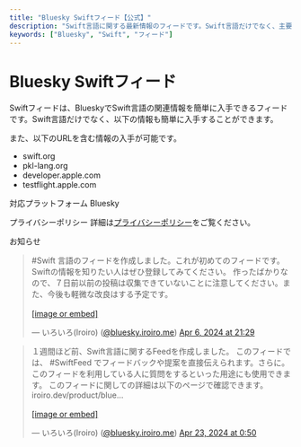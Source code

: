 ```yaml
---
title: "Bluesky Swiftフィード【公式】"
description: "Swift言語に関する最新情報のフィードです。Swift言語だけでなく、主要なSwiftフレームワーク、Pkl、サーバーサイドSwift、MLなどに関する情報もあります。"
keywords: ["Bluesky", "Swift", "フィード"]
---
```


# Bluesky Swiftフィード

Swiftフィードは、BlueskyでSwift言語の関連情報を簡単に入手できるフィードです。Swift言語だけでなく、以下の情報も簡単に入手することができます。

また、以下のURLを含む情報の入手が可能です。
- swift.org
- pkl-lang.org
- developer.apple.com
- testflight.apple.com

対応プラットフォーム
Bluesky

プライバシーポリシー
詳細は[プライバシーポリシー](/privacy)をご覧ください。

お知らせ
                <blockquote class="bluesky-embed"
                        data-bluesky-uri="at://did:plc:hp4di5zhc3q3uksjasitxfe4/app.bsky.feed.post/3kphmwuddsy2d"
                        data-bluesky-cid="bafyreigqpianc6qts3s2wpnrvprhyoh7wokems3vm3wafgf75jwwvg5apa">
                        <p lang="en">#Swift 言語のフィードを作成しました。これが初めてのフィードです。Swiftの情報を知りたい人はぜひ登録してみてください。
                            作ったばかりなので、７日前以前の投稿は収集できていないことに注意してください。また、今後も軽微な改良はする予定です。<br><br><a
                                href="https://bsky.app/profile/did:plc:hp4di5zhc3q3uksjasitxfe4/post/3kphmwuddsy2d?ref_src=embed">[image
                                or embed]</a></p>&mdash; いろいろ(Iroiro) (<a
                            href="https://bsky.app/profile/did:plc:hp4di5zhc3q3uksjasitxfe4?ref_src=embed">@bluesky.iroiro.me</a>)
                        <a
                            href="https://bsky.app/profile/did:plc:hp4di5zhc3q3uksjasitxfe4/post/3kphmwuddsy2d?ref_src=embed">Apr
                            6, 2024 at 21:29</a>
                    </blockquote>
                    <blockquote class="bluesky-embed"
                    data-bluesky-uri="at://did:plc:hp4di5zhc3q3uksjasitxfe4/app.bsky.feed.post/3kqq7mpdsli2k"
                    data-bluesky-cid="bafyreifq4hfwm66oflnrpog32qw3tdjv6d2ahfjieqcchkcefixjjjtpde">
                    <p lang="ja">１週間ほど前、Swift言語に関するFeedを作成しました。
                        このフィードでは、 #SwiftFeed でフィードバックや提案を直接伝えられます。さらに。このフィードを利用している人に質問をするといった用途にも使用できます。
                        このフィードに関しての詳細は以下のページで確認できます。
                        iroiro.dev/product/blue...<br><br><a
                            href="https://bsky.app/profile/did:plc:hp4di5zhc3q3uksjasitxfe4/post/3kqq7mpdsli2k?ref_src=embed">[image
                            or embed]</a></p>&mdash; いろいろ(Iroiro) (<a
                        href="https://bsky.app/profile/did:plc:hp4di5zhc3q3uksjasitxfe4?ref_src=embed">@bluesky.iroiro.me</a>)
                    <a
                        href="https://bsky.app/profile/did:plc:hp4di5zhc3q3uksjasitxfe4/post/3kqq7mpdsli2k?ref_src=embed">Apr
                        23, 2024 at 0:50</a>
                </blockquote>